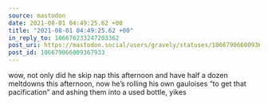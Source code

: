 ```yaml
---
source: mastodon
date: 2021-08-01 04:49:25.62 +00
title: "2021-08-01 04:49:25.62 +00"
in_reply_to: 106676233247203362
post_uri: https://mastodon.social/users/gravely/statuses/106679066009367933
post_id: 106679066009367933
---
```

wow, not only did he skip nap this afternoon and have half a dozen meltdowns this afternoon, now he’s rolling his own gauloises “to get that pacification” and ashing them into a used bottle, yikes


